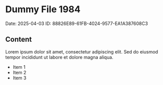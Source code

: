 # Dummy File 1984

Date: 2025-04-03
ID: 88826E89-61FB-4024-9577-EA1A387608C3

## Content

Lorem ipsum dolor sit amet, consectetur adipiscing elit.
Sed do eiusmod tempor incididunt ut labore et dolore magna aliqua.

* Item 1
* Item 2
* Item 3

